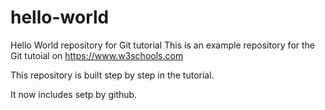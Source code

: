 # hello-world
Hello World repository for Git tutorial
This is an example repository for the Git tutoial on https://www.w3schools.com

This repository is built step by step in the tutorial.

It now includes setp by github.
